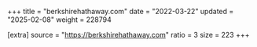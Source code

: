 +++
title = "berkshirehathaway.com"
date = "2022-03-22"
updated = "2025-02-08"
weight = 228794

[extra]
source = "https://berkshirehathaway.com"
ratio = 3
size = 223
+++
